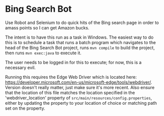 # Bing Search Bot

Use Robot and Selenium to do quick hits of the Bing search page in order to amass points so I can get Amazon bucks.

The intent is to have this run as a task in Windows.  The easiest way to do this is to schedule a task that runs a batch program which navigates to the head of the Bing Search Bot project, runs `mvn compile` to build the project, then runs `mvn exec:java` to execute it.
  
The user needs to be logged in for this to execute; for now, this is a necessary evil.

Running this requires the Edge Web Driver which is located here: https://developer.microsoft.com/en-us/microsoft-edge/tools/webdriver/.  Version doesn't really matter, just make sure it's more recent.  Also ensure that the location of this file matches the location specified in the 'webdriver_location' property of `src/main/resources/config.properties`, either by updating the property to your location of choice or matching path set on the property.
